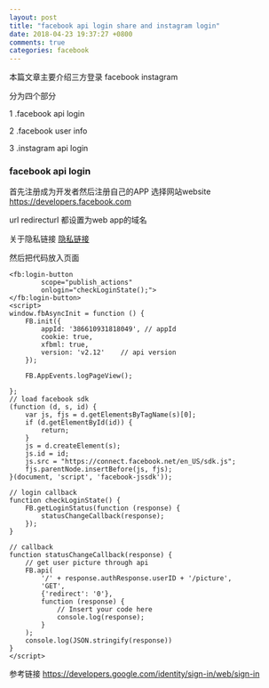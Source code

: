 ```yaml
---
layout: post
title: "facebook api login share and instagram login"
date: 2018-04-23 19:37:27 +0800
comments: true
categories: facebook
---
```

本篇文章主要介绍三方登录 facebook instagram

分为四个部分

1 .facebook api login

2 .facebook user info

3 .instagram api login

<!--more-->

### facebook api login

首先注册成为开发者然后注册自己的APP 选择网站website https://developers.facebook.com

url redirecturl 都设置为web app的域名

关于隐私链接 [隐私链接](https://ancientbook.cn/fbprivacy.html)

然后把代码放入页面
```
<fb:login-button
        scope="publish_actions"
        onlogin="checkLoginState();">
</fb:login-button>
<script>
window.fbAsyncInit = function () {
    FB.init({
        appId: '386610931818049', // appId
        cookie: true,
        xfbml: true,
        version: 'v2.12'    // api version
    });

    FB.AppEvents.logPageView();

};
// load facebook sdk
(function (d, s, id) {
    var js, fjs = d.getElementsByTagName(s)[0];
    if (d.getElementById(id)) {
        return;
    }
    js = d.createElement(s);
    js.id = id;
    js.src = "https://connect.facebook.net/en_US/sdk.js";
    fjs.parentNode.insertBefore(js, fjs);
}(document, 'script', 'facebook-jssdk'));

// login callback
function checkLoginState() {
    FB.getLoginStatus(function (response) {
        statusChangeCallback(response);
    });
}

// callback
function statusChangeCallback(response) {
    // get user picture through api
    FB.api(
        '/' + response.authResponse.userID + '/picture',
        'GET',
        {'redirect': '0'},
        function (response) {
            // Insert your code here
            console.log(response);
        }
    );
    console.log(JSON.stringify(response))
}
</script>

```



参考链接 https://developers.google.com/identity/sign-in/web/sign-in
